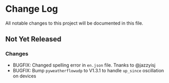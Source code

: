 # Change Log

All notable changes to this project will be documented in this file.

## Not Yet Released

### Changes

- BUGFIX: Changed spelling error in `en.json` file. Tnanks to @jazzyisj
- BUGFIX: Bump `pyweatherflowudp` to V1.3.1 to handle `up_since` oscillation on devices
